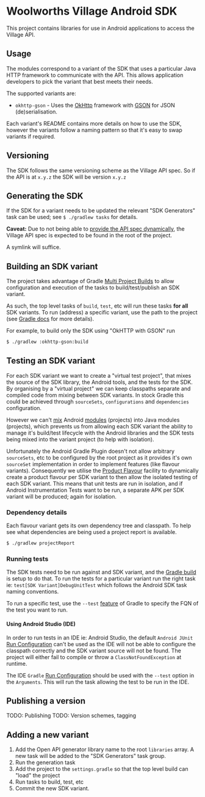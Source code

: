 # Woolworths Village Android SDK

This project contains libraries for use in Android applications to
access the Village API.

## Usage

The modules correspond to a variant of the SDK that uses a particular
Java HTTP framework to communicate with the API. This allows application
developers to pick the variant that best meets their needs.

The supported variants are:
 - `okhttp-gson` - Uses the [OkHttp](https://square.github.io/okhttp/)
     framework with [GSON](https://github.com/google/gson) for JSON
     (de)serialisation.

Each variant's README contains more details on how to use the SDK, however
the variants follow a naming pattern so that it's easy to swap variants
if required.

## Versioning

The SDK follows the same versioning scheme as the Village API spec.
So if the API is at `x.y.z` the SDK will be version `x.y.z`

## Generating the SDK

If the SDK for a variant needs to be updated the relevant "SDK Generators"
task can be used; see `$ ./gradlew tasks` for details.

**Caveat:** Due to not being able to [provide the API spec dynamically](https://github.com/OpenAPITools/openapi-generator/issues/5965),
the Village API spec is expected to be found in the root of the project.

A symlink will suffice.

## Building an SDK variant

The project takes advantage of Gradle [Multi Project Builds](https://docs.gradle.org/current/userguide/multi_project_builds.html)
to allow configuration and execution of the tasks to build/test/publish
an SDK variant.

As such, the top level tasks of `build`, `test`, etc will run these tasks
**for all** SDK variants. To run (address) a specific variant, use the
path to the project (see [Gradle docs](https://docs.gradle.org/current/userguide/multi_project_builds.html#sec:running_partial_build_from_the_root)
for more details).

For example, to build only the SDK using "OkHTTP with GSON" run

```sh
$ ./gradlew :okhttp-gson:build
```

## Testing an SDK variant

For each SDK variant we want to create a "virtual test project", that
mixes the source of the SDK library, the Android tools, and the tests
for the SDK. By organising by a "virtual project" we can keep
classpaths separate and compiled code from mixing between SDK variants.
In stock Gradle this could be achieved through `sourceSets`,
`configurations` and `dependencies` configuration.

However we can't [mix](https://stackoverflow.com/questions/49714744/failed-to-resolve-project-android-library-and-java-library-module-dependency)
Android [modules](https://docs.gradle.org/current/userguide/dependency_management_terminology.html#sub:terminology_module)
(projects) into Java modules (projects), which prevents us from allowing
each SDK variant the ability to manage it's build/test lifecycle with
the Android libraries and the SDK tests being mixed into the variant
project (to help with isolation).

Unfortunately the Android Gradle Plugin doesn't not allow arbitrary
`sourceSets`, etc to be configured by the root project as it provides
it's own `sourceSet` implementation in order to implement features
(like flavour variants). Consequently we utilise the [Product Flavour](https://developer.android.com/studio/build/build-variants#product-flavors)
facility to dynamically create a product flavour per SDK variant to
then allow the isolated testing of each SDK variant. This means that
unit tests are run in isolation, and if Android Instrumentation Tests
want to be run, a separate APK per SDK variant will be produced; again
for isolation.

### Dependency details

Each flavour variant gets its own dependency tree and classpath. To help
see what dependencies are being used a project report is available.

```sh
$ ./gradlew projectReport 
```

### Running tests

The SDK tests need to be run against and SDK variant, and the [Gradle
build](https://developer.android.com/studio/test/command-line) is setup
to do that. To run the tests for a particular variant run the right
task ie: `test[SDK Variant]DebugUnitTest` which follows the Android SDK
task naming conventions.

To run a specific test, use the `--test` [feature](https://docs.gradle.org/current/userguide/java_testing.html#test_filtering)
of Gradle to specify the FQN of the test you want to run.

#### Using Android Studio (IDE)

In order to run tests in an IDE ie: Android Studio, the default
`Android JUnit` [Run Configuration](https://developer.android.com/studio/test#run_a_test)
can't be used as the IDE will not be able to configure the classpath
correctly and the SDK variant source will not be found. The project
will either fail to compile or throw a `ClassNotFoundException` at runtime.

The IDE `Gradle` [Run Configuration](https://www.jetbrains.com/help/idea/create-run-debug-configuration-gradle-tasks.html)
should be used with the `--test` option in the `Arguments`. This will run
the task allowing the test to be run in the IDE.

## Publishing a version

TODO: Publishing
TODO: Version schemes, tagging

## Adding a new variant

1. Add the Open API generator library name to the root `libraries` array. A
new task will be added to the "SDK Generators" task group.
2. Run the generation task
3. Add the project to the `settings.gradle` so that the top level build
can "load" the project
4. Run tasks to build, test, etc
5. Commit the new SDK variant.

